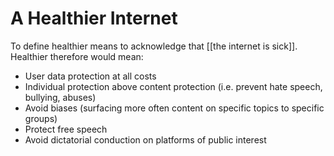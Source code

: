 # A Healthier Internet
To define healthier means to acknowledge that [[the internet is sick]]. Healthier therefore would mean:

* User data protection at all costs
* Individual protection above content protection (i.e. prevent hate speech, bullying, abuses)
* Avoid biases (surfacing more often content on specific topics to specific groups)
* Protect free speech
* Avoid dictatorial conduction on platforms of public interest